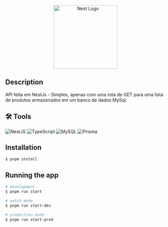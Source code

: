 <p align="center">
  <a href="http://nestjs.com/" target="blank"><img src="https://nestjs.com/img/logo-small.svg" width="200" alt="Nest Logo" /></a>
</p>

[circleci-image]: https://img.shields.io/circleci/build/github/nestjs/nest/master?token=abc123def456
[circleci-url]: https://circleci.com/gh/nestjs/nest

## Description

API feita em NestJs - Simples, apenas com uma rota de GET para uma lista de produtos armazenados em um banco de dados MySql.

## 🛠️ Tools

![NestJS](https://img.shields.io/badge/-NestJs-ea2845?style=for-the-badge&logo=nestjs&logoColor=white)
![TypeScript](https://img.shields.io/badge/typescript-%23007ACC.svg?style=for-the-badge&logo=typescript&logoColor=white)
![MySQL](https://img.shields.io/badge/-MySQL-4479A1?style=for-the-badge&logo=mysql&labelColor=4479A1&logoColor=FFF)
![Prisma](https://img.shields.io/badge/Prisma-3982CE?style=for-the-badge&logo=Prisma&logoColor=white)


## Installation

```bash
$ pnpm install
```

## Running the app

```bash
# development
$ pnpm run start

# watch mode
$ pnpm run start:dev

# production mode
$ pnpm run start:prod
```
